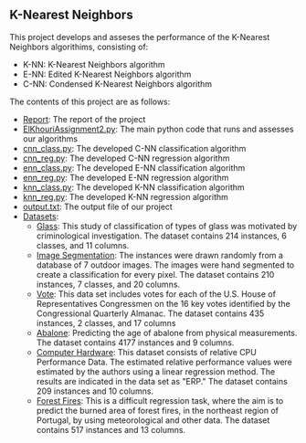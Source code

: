## K-Nearest Neighbors

This project develops and asseses the performance of the  K-Nearest Neighbors algorithims, consisting of:
* K-NN: K-Nearest Neighbors algorithm
* E-NN: Edited K-Nearest Neighbors algorithm
* C-NN: Condensed K-Nearest Neighbors algorithm

The contents of this project are as follows:
* [Report](https://github.com/chriskh93/my-portfolio/tree/main/Analysis%20and%20Development%20of%20Machine%20Learning%20Algorithms/KNN/Report): The report of the project
* [ElKhouriAssignment2.py](https://github.com/chriskh93/my-portfolio/blob/main/Analysis%20and%20Development%20of%20Machine%20Learning%20Algorithms/KNN/ElKhouriAssignment2.py): The main python code that runs and assesses our algorithms
* [cnn_class.py](https://github.com/chriskh93/my-portfolio/blob/main/Analysis%20and%20Development%20of%20Machine%20Learning%20Algorithms/KNN/cnn_class.py): The developed C-NN classification algorithm
* [cnn_reg.py](https://github.com/chriskh93/my-portfolio/blob/main/Analysis%20and%20Development%20of%20Machine%20Learning%20Algorithms/KNN/cnn_reg.py): The developed C-NN regression algorithm
* [enn_class.py](https://github.com/chriskh93/my-portfolio/blob/main/Analysis%20and%20Development%20of%20Machine%20Learning%20Algorithms/KNN/enn_class.py): The developed E-NN classification algorithm
* [enn_reg.py](https://github.com/chriskh93/my-portfolio/blob/main/Analysis%20and%20Development%20of%20Machine%20Learning%20Algorithms/KNN/enn_reg.py): The developed E-NN regression algorithm
* [knn_class.py](https://github.com/chriskh93/my-portfolio/blob/main/Analysis%20and%20Development%20of%20Machine%20Learning%20Algorithms/KNN/knn_class.py): The developed K-NN classification algorithm
* [knn_reg.py](https://github.com/chriskh93/my-portfolio/blob/main/Analysis%20and%20Development%20of%20Machine%20Learning%20Algorithms/KNN/knn_reg.py): The developed K-NN regression algorithm
* [output.txt](https://github.com/chriskh93/my-portfolio/blob/main/Analysis%20and%20Development%20of%20Machine%20Learning%20Algorithms/KNN/output.txt): The output file of our project
* [Datasets](https://github.com/chriskh93/my-portfolio/tree/main/Analysis%20and%20Development%20of%20Machine%20Learning%20Algorithms/Winnow-2%20%26%20Naive%20Bayes/Datasets): 
  * [Glass](https://github.com/chriskh93/my-portfolio/tree/main/Analysis%20and%20Development%20of%20Machine%20Learning%20Algorithms/KNN/Datasets/Glass): This study of classification of types of glass was motivated by criminological investigation. The dataset contains 214 instances, 6 classes, and 11 columns.
  * [Image Segmentation](https://github.com/chriskh93/my-portfolio/tree/main/Analysis%20and%20Development%20of%20Machine%20Learning%20Algorithms/KNN/Datasets/Image%20Segmentation): The instances were drawn randomly from a database of 7 outdoor images. The images were hand segmented to create a classification for every pixel. The dataset contains 210 instances, 7 classes, and 20 columns.
  * [Vote](https://github.com/chriskh93/my-portfolio/tree/main/Analysis%20and%20Development%20of%20Machine%20Learning%20Algorithms/KNN/Datasets/Vote): This data set includes votes for each of the U.S. House of Representatives Congressmen on the 16 key votes identified by the Congressional Quarterly Almanac. The dataset contains 435 instances, 2 classes, and 17 columns
  * [Abalone](https://github.com/chriskh93/my-portfolio/tree/main/Analysis%20and%20Development%20of%20Machine%20Learning%20Algorithms/KNN/Datasets/Abalone): Predicting the age of abalone from physical measurements. The dataset contains 4177 instances and 9 columns.
  * [Computer Hardware](https://github.com/chriskh93/my-portfolio/tree/main/Analysis%20and%20Development%20of%20Machine%20Learning%20Algorithms/KNN/Datasets/Computer%20Hardware): This dataset consists of relative CPU Performance Data. The estimated relative performance values were estimated by the authors using a linear regression method. The results are indicated in the data set as "ERP." The dataset contains 209 instances and 10 columns. 
  * [Forest Fires](https://github.com/chriskh93/my-portfolio/tree/main/Analysis%20and%20Development%20of%20Machine%20Learning%20Algorithms/KNN/Datasets/Forest%20Fires): This is a difficult regression task, where the aim is to predict the burned area of forest fires, in the northeast region of Portugal, by using meteorological and other data. The dataset contains 517 instances and 13 columns.


